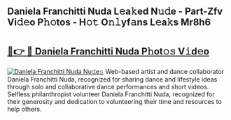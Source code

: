## Daniela Franchitti Nuda L𝚎a𝚔ed N𝚞𝚍e - Part-Zfv Vi𝚍𝚎o P𝚑𝚘tos - H𝚘𝚝 O𝚗𝚕yf𝚊ns L𝚎a𝚔s Mr8h6

# <h2><a href="http://kfclb9a.oniu.top/?m=Daniela+Franchitti+Nuda">🔗👉 🔴 Daniela Franchitti Nuda P𝚑ot𝚘𝚜 V𝚒d𝚎o</a></h2>

[![Daniela Franchitti Nuda Nu𝚍e𝚜](https://i.imgur.com/0qMVB7G.gif)](http://kfclb9a.oniu.top/?m=Daniela+Franchitti+Nuda)
Web-based artist and dance collaborator Daniela Franchitti Nuda, recognized for sharing dance and lifestyle ideas through solo and collaborative dance performances and short videos. Selfless philanthropist volunteer Daniela Franchitti Nuda, recognized for their generosity and dedication to volunteering their time and resources to help others.  
